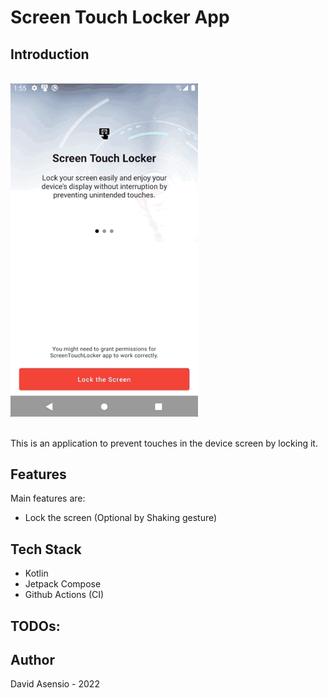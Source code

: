 # Screen Touch Locker App

## Introduction
<br/>
<img src="./screen_touch_locker_tour.gif" width="300" title="Screen Touch Locker - Tour" />
<br/>
<br/>

This is an application to prevent touches in the device screen by locking it.

## Features
Main features are:
- Lock the screen (Optional by Shaking gesture)

## Tech Stack
- Kotlin
- Jetpack Compose
- Github Actions (CI)

## TODOs:

## Author
David Asensio - 2022
